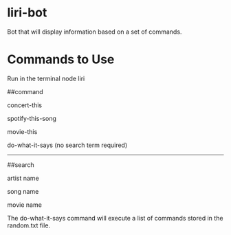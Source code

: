 # liri-bot
Bot that will display information based on a set of commands.

# Commands to Use
Run in the terminal
node liri <command> <search>
  ##command
  
  concert-this
  
  spotify-this-song
  
  movie-this
  
  do-what-it-says (no search term required)
  
-------------
  ##search
  
  artist name
  
  song name
  
  movie name
  
  
The do-what-it-says command will execute a list of commands stored in the random.txt file.
  
  
